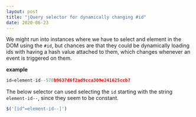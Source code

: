 ```yaml
---
layout: post
title: "jQuery selector for dynamically changing #id"
date: 2020-06-23
---
```


We might run into instances where we have to select and element in the DOM using the `#id`, but chances are that they could be dynamically loading ids with having a hash value attached to them, which changes whenever an event is triggered on them.

**example**
```javascript
id=element-id--570b9637d6f2ad9cca309e241625ccb7
```
The below selector can used selecting the `id` starting with the string `element-id--`, since they seem to be constant.

```javascript
$('[id^=element-id--]')
```
